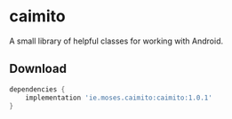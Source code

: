 # caimito
A small library of helpful classes for working with Android.

Download
--------

```groovy
dependencies {
    implementation 'ie.moses.caimito:caimito:1.0.1'
}
```
